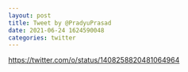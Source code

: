 ```yaml
--- 
layout: post 
title: Tweet by @PradyuPrasad 
date: 2021-06-24 1624590048 
categories: twitter 
--- 
```

https://twitter.com/o/status/1408258820481064964
